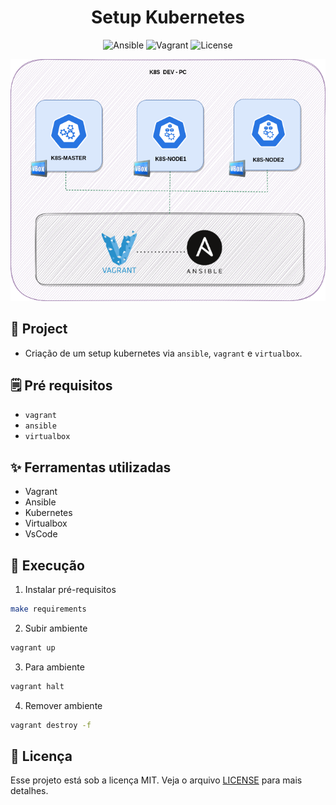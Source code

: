 <h1 align="center">Setup Kubernetes </h1>

<p align="center">
  <img alt="Ansible" src="https://img.shields.io/static/v1?label=K8S&message=Ansible&color=8257E5&labelColor=000000"  />
  <img alt="Vagrant" src="https://img.shields.io/static/v1?label=K8S&message=Vagrant&color=8257E5&labelColor=000000"  />
  <img alt="License" src="https://img.shields.io/static/v1?label=license&message=MIT&color=49AA26&labelColor=000000">
</p>

<p align="center">
  <img alt="k8s" src="images/k8s-ansible.png">
</p>

## 🌱 Project

- Criação de um setup kubernetes via `ansible`, `vagrant` e `virtualbox`.

## 🗒 Pré requisitos

- `vagrant`
- `ansible`
- `virtualbox`

## ✨ Ferramentas utilizadas

- Vagrant
- Ansible
- Kubernetes
- Virtualbox
- VsCode

## 🚀 Execução

1. Instalar pré-requisitos

```bash
make requirements
```

2. Subir ambiente

```bash
vagrant up
```

3. Para ambiente

```bash
vagrant halt
```

4. Remover ambiente

```bash
vagrant destroy -f
```

## 📄 Licença
Esse projeto está sob a licença MIT. Veja o arquivo [LICENSE](LICENSE) para mais detalhes.